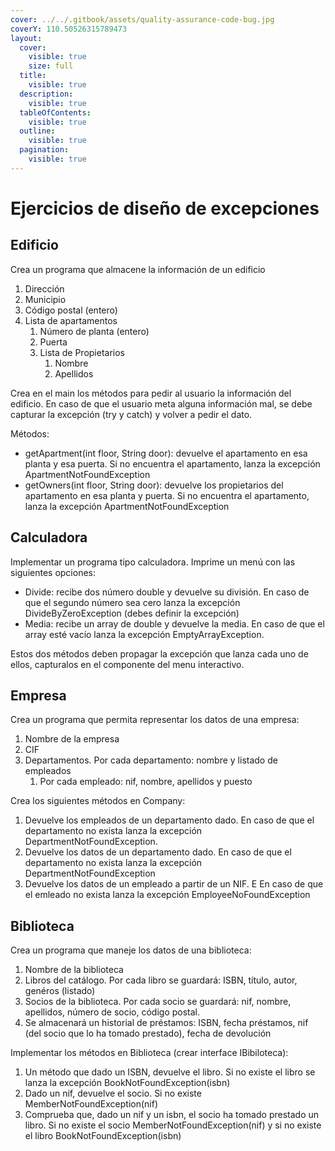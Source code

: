 ```yaml
---
cover: ../../.gitbook/assets/quality-assurance-code-bug.jpg
coverY: 110.50526315789473
layout:
  cover:
    visible: true
    size: full
  title:
    visible: true
  description:
    visible: true
  tableOfContents:
    visible: true
  outline:
    visible: true
  pagination:
    visible: true
---
```


# Ejercicios de diseño de excepciones

## Edificio

Crea un programa que almacene la información de un edificio

1. Dirección
2. Municipio
3. Código postal (entero)
4. Lista de apartamentos
   1. Número de planta (entero)
   2. Puerta
   3. Lista de Propietarios
      1. Nombre
      2. Apellidos

Crea en el main los métodos para pedir al usuario la información del edificio. En caso de que el usuario meta alguna información mal, se debe capturar la excepción (try y catch) y volver a pedir el dato.

Métodos:

* getApartment(int floor, String door): devuelve el apartamento en esa planta y esa puerta. Si no encuentra el apartamento, lanza la excepción ApartmentNotFoundException
* getOwners(int floor, String door): devuelve los propietarios del apartamento en esa planta y puerta.  Si no encuentra el apartamento, lanza la excepción ApartmentNotFoundException

## Calculadora

Implementar un programa tipo calculadora. Imprime un menú con las siguientes opciones:

* Divide: recibe dos número double y devuelve su división. En caso de que el segundo número sea cero lanza la excepción DivideByZeroException (debes definir la excepción)
* Media: recibe un array de double y devuelve la media. En caso de que el array esté vacío lanza la excepción EmptyArrayException.

Estos dos métodos deben propagar la excepción que lanza cada uno de ellos, capturalos en el componente del menu interactivo.

## Empresa

Crea un programa que permita representar los datos de una empresa:

1. Nombre de la empresa
2. CIF
3. Departamentos. Por cada departamento: nombre y listado de empleados
   1. Por cada empleado: nif, nombre, apellidos y puesto

Crea los siguientes métodos en Company:

1. Devuelve los empleados de un departamento dado. En caso de que el departamento no exista lanza la excepción DepartmentNotFoundException.
2. Devuelve los datos de un departamento dado. En caso de que el departamento no exista lanza la excepción DepartmentNotFoundException
3. Devuelve los datos de un empleado a partir de un NIF. E En caso de que el emleado no exista lanza la excepción EmployeeNoFoundException

## Biblioteca

Crea un programa que maneje los datos de una biblioteca:

1. Nombre de la biblioteca
2. Libros del catálogo. Por cada libro se guardará: ISBN, título, autor, genéros (listado)
3. Socios de la biblioteca. Por cada socio se guardará: nif, nombre, apellidos, número de socio, código postal.
4. Se almacenará un historial de préstamos: ISBN, fecha préstamos, nif (del socio que lo ha tomado prestado), fecha de devolución

Implementar los métodos en Biblioteca (crear interface IBibiloteca):

1. Un método que dado un ISBN, devuelve el libro. Si no existe el libro se lanza la excepción BookNotFoundException(isbn)
2. Dado un nif, devuelve el socio. Si no existe MemberNotFoundException(nif)
3. Comprueba que, dado un nif y un isbn, el socio ha tomado prestado un libro. Si no existe el socio MemberNotFoundException(nif) y si no existe el libro BookNotFoundException(isbn)
